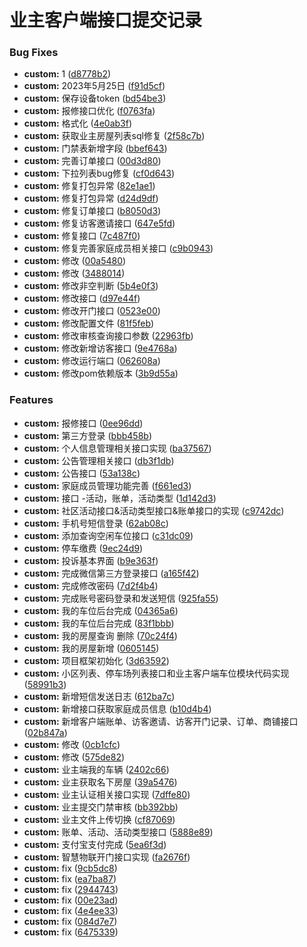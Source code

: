 #  业主客户端接口提交记录


### Bug Fixes

* **custom:** 1 ([d8778b2](https://codeup.aliyun.com/6453c567df66cc2d3fd0ff27/group-one/community/community-client-api/commits/d8778b29ffae035cb66629e6e5bcc7a1b62402ea))
* **custom:** 2023年5月25日 ([f91d5cf](https://codeup.aliyun.com/6453c567df66cc2d3fd0ff27/group-one/community/community-client-api/commits/f91d5cf74b8a27d70cf9a501298ea448e34ea02a))
* **custom:** 保存设备token ([bd54be3](https://codeup.aliyun.com/6453c567df66cc2d3fd0ff27/group-one/community/community-client-api/commits/bd54be3a911395c977d0b782d94d9ae6ffc14d36))
* **custom:** 报修接口优化 ([f0763fa](https://codeup.aliyun.com/6453c567df66cc2d3fd0ff27/group-one/community/community-client-api/commits/f0763fa812a27e0990cf9c06fa5e033e485a8398))
* **custom:** 格式化 ([4e0ab3f](https://codeup.aliyun.com/6453c567df66cc2d3fd0ff27/group-one/community/community-client-api/commits/4e0ab3f452b014fe2b1362d5398b2e3de1d6dfeb))
* **custom:** 获取业主房屋列表sql修复 ([2f58c7b](https://codeup.aliyun.com/6453c567df66cc2d3fd0ff27/group-one/community/community-client-api/commits/2f58c7bf12a6d1e7001c5b36d86ecbcad6c342f8))
* **custom:** 门禁表新增字段 ([bbef643](https://codeup.aliyun.com/6453c567df66cc2d3fd0ff27/group-one/community/community-client-api/commits/bbef64339993ebc478993137ad66e2d01a25b888))
* **custom:** 完善订单接口 ([00d3d80](https://codeup.aliyun.com/6453c567df66cc2d3fd0ff27/group-one/community/community-client-api/commits/00d3d8038819ba374fabdd0d1c9e7a4b6bc31c65))
* **custom:** 下拉列表bug修复 ([cf0d643](https://codeup.aliyun.com/6453c567df66cc2d3fd0ff27/group-one/community/community-client-api/commits/cf0d643c93a7f32d94f26c9a7d3174e53d47706c))
* **custom:** 修复打包异常 ([82e1ae1](https://codeup.aliyun.com/6453c567df66cc2d3fd0ff27/group-one/community/community-client-api/commits/82e1ae1e1f6fb417531c9b53e45ed0958335aa20))
* **custom:** 修复打包异常 ([d24d9df](https://codeup.aliyun.com/6453c567df66cc2d3fd0ff27/group-one/community/community-client-api/commits/d24d9df4a02eb33b12eae9afc333008e0390b46b))
* **custom:** 修复订单接口 ([b8050d3](https://codeup.aliyun.com/6453c567df66cc2d3fd0ff27/group-one/community/community-client-api/commits/b8050d3d4a1668408074b5841737f0b5932a7fb0))
* **custom:** 修复访客邀请接口 ([647e5fd](https://codeup.aliyun.com/6453c567df66cc2d3fd0ff27/group-one/community/community-client-api/commits/647e5fd2a6b35a82383fdd84b49b3c1241b69dc0))
* **custom:** 修复接口 ([7c487f0](https://codeup.aliyun.com/6453c567df66cc2d3fd0ff27/group-one/community/community-client-api/commits/7c487f090b5774eb9ff31a90605fb155cc9392de))
* **custom:** 修复完善家庭成员相关接口 ([c9b0943](https://codeup.aliyun.com/6453c567df66cc2d3fd0ff27/group-one/community/community-client-api/commits/c9b0943e42babcf141b6ea32b192db1df148eacb))
* **custom:** 修改 ([00a5480](https://codeup.aliyun.com/6453c567df66cc2d3fd0ff27/group-one/community/community-client-api/commits/00a54808e995a23bb856147043c7ac1ca27e0bf9))
* **custom:** 修改 ([3488014](https://codeup.aliyun.com/6453c567df66cc2d3fd0ff27/group-one/community/community-client-api/commits/348801451a1a6054ef07ef24728e4844e43ef0e6))
* **custom:** 修改非空判断 ([5b4e0f3](https://codeup.aliyun.com/6453c567df66cc2d3fd0ff27/group-one/community/community-client-api/commits/5b4e0f3b7c0a87a00a5210a82c854b3c569151cf))
* **custom:** 修改接口 ([d97e44f](https://codeup.aliyun.com/6453c567df66cc2d3fd0ff27/group-one/community/community-client-api/commits/d97e44f84391eed6fe9a9902121fa403b2534f4b))
* **custom:** 修改开门接口 ([0523e00](https://codeup.aliyun.com/6453c567df66cc2d3fd0ff27/group-one/community/community-client-api/commits/0523e006dd502a90b6e0e317e68e1b76f667950c))
* **custom:** 修改配置文件 ([81f5feb](https://codeup.aliyun.com/6453c567df66cc2d3fd0ff27/group-one/community/community-client-api/commits/81f5febdbe7ee1705ebf344e150b90226ea2ef76))
* **custom:** 修改审核查询接口参数 ([22963fb](https://codeup.aliyun.com/6453c567df66cc2d3fd0ff27/group-one/community/community-client-api/commits/22963fbea78ecfbee1352933d47f039f861faa02))
* **custom:** 修改新增访客接口 ([9e4768a](https://codeup.aliyun.com/6453c567df66cc2d3fd0ff27/group-one/community/community-client-api/commits/9e4768a570c9157026a6b11328632cbe8c036f1a))
* **custom:** 修改运行端口 ([062608a](https://codeup.aliyun.com/6453c567df66cc2d3fd0ff27/group-one/community/community-client-api/commits/062608a7fc137eb727a57b13c4c5e55618be7da0))
* **custom:** 修改pom依赖版本 ([3b9d55a](https://codeup.aliyun.com/6453c567df66cc2d3fd0ff27/group-one/community/community-client-api/commits/3b9d55a0a8b37a899eb71744ecc8e03f92fb49fc))


### Features

* **custom:** 报修接口 ([0ee96dd](https://codeup.aliyun.com/6453c567df66cc2d3fd0ff27/group-one/community/community-client-api/commits/0ee96dd67acd22a4de33d936b363dda92683c9fe))
* **custom:** 第三方登录 ([bbb458b](https://codeup.aliyun.com/6453c567df66cc2d3fd0ff27/group-one/community/community-client-api/commits/bbb458bea6384873dae1d3b4614313d570f0fed6))
* **custom:** 个人信息管理相关接口实现 ([ba37567](https://codeup.aliyun.com/6453c567df66cc2d3fd0ff27/group-one/community/community-client-api/commits/ba3756748d6ceb37f91e94ab98cc9b3e7fd303ee))
* **custom:** 公告管理相关接口 ([db3f1db](https://codeup.aliyun.com/6453c567df66cc2d3fd0ff27/group-one/community/community-client-api/commits/db3f1dbb9812c87f3a712b13d6191f35512bace9))
* **custom:** 公告接口 ([53a138c](https://codeup.aliyun.com/6453c567df66cc2d3fd0ff27/group-one/community/community-client-api/commits/53a138c29b81cb0ae2039ac593fa1141d48f2266))
* **custom:** 家庭成员管理功能完善 ([f661ed3](https://codeup.aliyun.com/6453c567df66cc2d3fd0ff27/group-one/community/community-client-api/commits/f661ed388c5c9dd369debbf8bf5d7c84dc3c87cf))
* **custom:** 接口 -活动，账单，活动类型 ([1d142d3](https://codeup.aliyun.com/6453c567df66cc2d3fd0ff27/group-one/community/community-client-api/commits/1d142d301dcc9c48d058cefece6546ec435cc74b))
* **custom:** 社区活动接口\&活动类型接口\&账单接口的实现 ([c9742dc](https://codeup.aliyun.com/6453c567df66cc2d3fd0ff27/group-one/community/community-client-api/commits/c9742dce65b974148db3355b9490c70715887bfc))
* **custom:** 手机号短信登录 ([62ab08c](https://codeup.aliyun.com/6453c567df66cc2d3fd0ff27/group-one/community/community-client-api/commits/62ab08c74095d1308b715b2a601b900e9d723ad9))
* **custom:** 添加查询空闲车位接口 ([c31dc09](https://codeup.aliyun.com/6453c567df66cc2d3fd0ff27/group-one/community/community-client-api/commits/c31dc09bca42300245a0dca6172c7c603d370ac2))
* **custom:** 停车缴费 ([9ec24d9](https://codeup.aliyun.com/6453c567df66cc2d3fd0ff27/group-one/community/community-client-api/commits/9ec24d911b70846dcbcb914698491a5ebf1b58b4))
* **custom:** 投诉基本界面 ([b9e363f](https://codeup.aliyun.com/6453c567df66cc2d3fd0ff27/group-one/community/community-client-api/commits/b9e363f8c79a3498b4c2da71f2cbe41fc387c88e))
* **custom:** 完成微信第三方登录接口 ([a165f42](https://codeup.aliyun.com/6453c567df66cc2d3fd0ff27/group-one/community/community-client-api/commits/a165f425e9b2c3b636feb663d5c4373981929b09))
* **custom:** 完成修改密码 ([7d2f4b4](https://codeup.aliyun.com/6453c567df66cc2d3fd0ff27/group-one/community/community-client-api/commits/7d2f4b43bed4e6a422bd2f7dadd18af483cc91b7))
* **custom:** 完成账号密码登录和发送短信 ([925fa55](https://codeup.aliyun.com/6453c567df66cc2d3fd0ff27/group-one/community/community-client-api/commits/925fa55c6ebc3ad08fef2c02250bab7e3233e97a))
* **custom:** 我的车位后台完成 ([04365a6](https://codeup.aliyun.com/6453c567df66cc2d3fd0ff27/group-one/community/community-client-api/commits/04365a671ac293409494ae684ffda338a9347e30))
* **custom:** 我的车位后台完成 ([83f1bbb](https://codeup.aliyun.com/6453c567df66cc2d3fd0ff27/group-one/community/community-client-api/commits/83f1bbb1a4145ca08ebbb5bb7449bd89f2d5f0dc))
* **custom:** 我的房屋查询 删除 ([70c24f4](https://codeup.aliyun.com/6453c567df66cc2d3fd0ff27/group-one/community/community-client-api/commits/70c24f49ce519ce5d57ef2250b904ff1ac31b0a1))
* **custom:** 我的房屋新增 ([0605145](https://codeup.aliyun.com/6453c567df66cc2d3fd0ff27/group-one/community/community-client-api/commits/0605145421f3b9e5ab4f0fce32e03e7e4f76d3d6))
* **custom:** 项目框架初始化 ([3d63592](https://codeup.aliyun.com/6453c567df66cc2d3fd0ff27/group-one/community/community-client-api/commits/3d63592c03358ee1b5225cb1e2d7a97cb521786a))
* **custom:** 小区列表、停车场列表接口和业主客户端车位模块代码实现 ([58991b3](https://codeup.aliyun.com/6453c567df66cc2d3fd0ff27/group-one/community/community-client-api/commits/58991b3f10bf159b20ef9f6d3bc12725ace5c6e5))
* **custom:** 新增短信发送日志 ([612ba7c](https://codeup.aliyun.com/6453c567df66cc2d3fd0ff27/group-one/community/community-client-api/commits/612ba7c3b7167939bc153ee14984a1d4d72ed62e))
* **custom:** 新增接口获取家庭成员信息 ([b10d4b4](https://codeup.aliyun.com/6453c567df66cc2d3fd0ff27/group-one/community/community-client-api/commits/b10d4b4b5b4ad8b14f433bb49b608b2379d78202))
* **custom:** 新增客户端账单、访客邀请、访客开门记录、订单、商铺接口 ([02b847a](https://codeup.aliyun.com/6453c567df66cc2d3fd0ff27/group-one/community/community-client-api/commits/02b847af4953d060d1541771858dba78ee21d6ed))
* **custom:** 修改 ([0cb1cfc](https://codeup.aliyun.com/6453c567df66cc2d3fd0ff27/group-one/community/community-client-api/commits/0cb1cfc4e68494ba747cfeb1ea65beddad82316c))
* **custom:** 修改 ([575de82](https://codeup.aliyun.com/6453c567df66cc2d3fd0ff27/group-one/community/community-client-api/commits/575de82352af29008de3862bbbfb6dff0b2e0e30))
* **custom:** 业主端我的车辆 ([2402c66](https://codeup.aliyun.com/6453c567df66cc2d3fd0ff27/group-one/community/community-client-api/commits/2402c66c72f80f610af366599a09d14e431d0a01))
* **custom:** 业主获取名下房屋 ([39a5476](https://codeup.aliyun.com/6453c567df66cc2d3fd0ff27/group-one/community/community-client-api/commits/39a5476d1e141bc47ae900f547bccf5b5cbf688f))
* **custom:** 业主认证相关接口实现 ([7dffe80](https://codeup.aliyun.com/6453c567df66cc2d3fd0ff27/group-one/community/community-client-api/commits/7dffe800403cb72711715294e532f25792c03921))
* **custom:** 业主提交门禁审核 ([bb392bb](https://codeup.aliyun.com/6453c567df66cc2d3fd0ff27/group-one/community/community-client-api/commits/bb392bb08280a1c7e54f4d606f8db8b6c10e510b))
* **custom:** 业主文件上传切换 ([cf87069](https://codeup.aliyun.com/6453c567df66cc2d3fd0ff27/group-one/community/community-client-api/commits/cf87069fc1c9e13c5fb81bbd230644e8571a9625))
* **custom:** 账单、活动、活动类型接口 ([5888e89](https://codeup.aliyun.com/6453c567df66cc2d3fd0ff27/group-one/community/community-client-api/commits/5888e890ceefb3b47e57499143fde38458023aca))
* **custom:** 支付宝支付完成 ([5ea6f3d](https://codeup.aliyun.com/6453c567df66cc2d3fd0ff27/group-one/community/community-client-api/commits/5ea6f3d5e0ad44231f48ebf6aea58ca568b13a95))
* **custom:** 智慧物联开门接口实现 ([fa2676f](https://codeup.aliyun.com/6453c567df66cc2d3fd0ff27/group-one/community/community-client-api/commits/fa2676ff9628f52f8e8da6651a8447af91e14173))
* **custom:** fix ([9cb5dc8](https://codeup.aliyun.com/6453c567df66cc2d3fd0ff27/group-one/community/community-client-api/commits/9cb5dc88b2f15daf7009653f3110525d09279f32))
* **custom:** fix ([ea7ba87](https://codeup.aliyun.com/6453c567df66cc2d3fd0ff27/group-one/community/community-client-api/commits/ea7ba87840bdd10a2af69828fc56ab8600fa53d1))
* **custom:** fix ([2944743](https://codeup.aliyun.com/6453c567df66cc2d3fd0ff27/group-one/community/community-client-api/commits/2944743eabd52caf6b422de3663855dc8a74d80a))
* **custom:** fix ([00e23ad](https://codeup.aliyun.com/6453c567df66cc2d3fd0ff27/group-one/community/community-client-api/commits/00e23adad5649690e48e4f67ff37dc5c90e2edb5))
* **custom:** fix ([4e4ee33](https://codeup.aliyun.com/6453c567df66cc2d3fd0ff27/group-one/community/community-client-api/commits/4e4ee335a195f9e2e54bf1fd6e7e5534bb66c018))
* **custom:** fix ([084d7e7](https://codeup.aliyun.com/6453c567df66cc2d3fd0ff27/group-one/community/community-client-api/commits/084d7e7a3d438313c9c597962b5cb6dfd664c94f))
* **custom:** fix ([6475339](https://codeup.aliyun.com/6453c567df66cc2d3fd0ff27/group-one/community/community-client-api/commits/6475339708b73e78c26b4bd01ec75199609439be))



